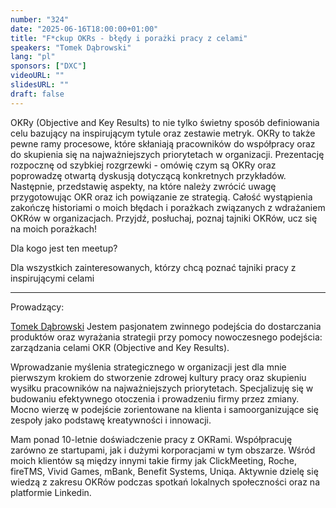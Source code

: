 ```yaml
---
number: "324"
date: "2025-06-16T18:00:00+01:00"
title: "F*ckup OKRs - błędy i porażki pracy z celami"
speakers: "Tomek Dąbrowski"
lang: "pl"
sponsors: ["DXC"]
videoURL: ""
slidesURL: ""
draft: false
---
```


OKRy (Objective and Key Results) to nie tylko świetny sposób definiowania celu bazujący na inspirującym tytule oraz zestawie metryk. OKRy to także pewne ramy procesowe, które skłaniają pracowników do współpracy oraz do skupienia się na najważniejszych priorytetach w organizacji.
Prezentację rozpocznę od szybkiej rozgrzewki - omówię czym są OKRy oraz poprowadzę otwartą dyskusją dotyczącą konkretnych przykładów. Następnie, przedstawię aspekty, na które należy zwrócić uwagę przygotowując OKR oraz ich powiązanie ze strategią.
Całość wystąpienia zakończę historiami o moich błędach i porażkach związanych z wdrażaniem OKRów w organizacjach.
Przyjdź, posłuchaj, poznaj tajniki OKRów, ucz się na moich porażkach!

Dla kogo jest ten meetup?

Dla wszystkich zainteresowanych, którzy chcą poznać tajniki pracy z inspirującymi celami

***

Prowadzący:

<a href="https://www.linkedin.com/in/tomekdab/" target="_blank">Tomek Dąbrowski</a> Jestem pasjonatem zwinnego podejścia do dostarczania produktów oraz wyrażania strategii przy pomocy nowoczesnego podejścia: zarządzania celami OKR (Objective and Key Results).

Wprowadzanie myślenia strategicznego w organizacji jest dla mnie pierwszym krokiem do stworzenie zdrowej kultury pracy oraz skupieniu wysiłku pracowników na najważniejszych priorytetach. Specjalizuję się w budowaniu efektywnego otoczenia i prowadzeniu firmy przez zmiany. Mocno wierzę w podejście zorientowane na klienta i samoorganizujące się zespoły jako podstawę kreatywności i innowacji.

Mam ponad 10-letnie doświadczenie pracy z OKRami. Współpracuję zarówno ze startupami, jak i dużymi korporacjami w tym obszarze. Wśród moich klientów są między innymi takie firmy jak ClickMeeting, Roche, fireTMS, Vivid Games, mBank, Benefit Systems, Uniqa. Aktywnie dzielę się wiedzą z zakresu OKRów podczas spotkań lokalnych społeczności oraz na platformie Linkedin.



